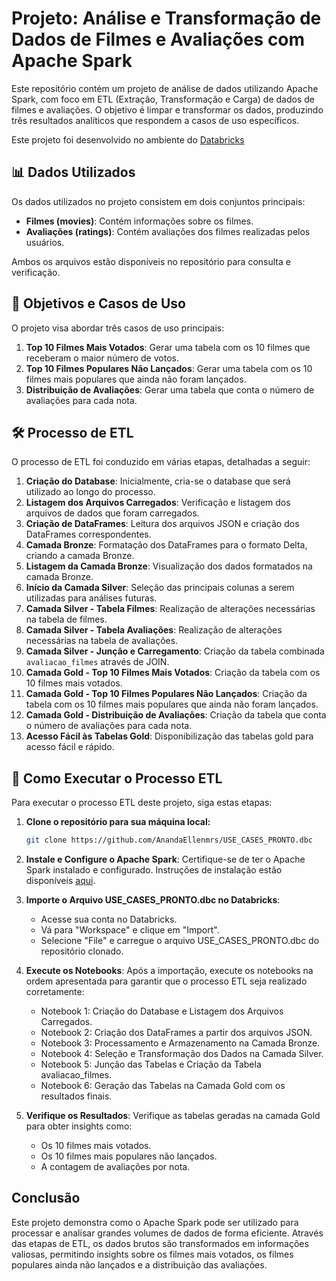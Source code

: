 # Projeto: Análise e Transformação de Dados de Filmes e Avaliações com Apache Spark

Este repositório contém um projeto de análise de dados utilizando Apache Spark, com foco em ETL (Extração, Transformação e Carga) de dados de filmes e avaliações. O objetivo é limpar e transformar os dados, produzindo três resultados analíticos que respondem a casos de uso específicos.

Este projeto foi desenvolvido no ambiente do [Databricks](https://databricks.com/)

## 📊 Dados Utilizados

Os dados utilizados no projeto consistem em dois conjuntos principais:
- **Filmes (movies)**: Contém informações sobre os filmes.
- **Avaliações (ratings)**: Contém avaliações dos filmes realizadas pelos usuários.

Ambos os arquivos estão disponíveis no repositório para consulta e verificação.

## 🎯 Objetivos e Casos de Uso

O projeto visa abordar três casos de uso principais:

1. **Top 10 Filmes Mais Votados**: Gerar uma tabela com os 10 filmes que receberam o maior número de votos.
2. **Top 10 Filmes Populares Não Lançados**: Gerar uma tabela com os 10 filmes mais populares que ainda não foram lançados.
3. **Distribuição de Avaliações**: Gerar uma tabela que conta o número de avaliações para cada nota.

## 🛠️ Processo de ETL

O processo de ETL foi conduzido em várias etapas, detalhadas a seguir:

1. **Criação do Database**: Inicialmente, cria-se o database que será utilizado ao longo do processo.
2. **Listagem dos Arquivos Carregados**: Verificação e listagem dos arquivos de dados que foram carregados.
3. **Criação de DataFrames**: Leitura dos arquivos JSON e criação dos DataFrames correspondentes.
4. **Camada Bronze**: Formatação dos DataFrames para o formato Delta, criando a camada Bronze.
5. **Listagem da Camada Bronze**: Visualização dos dados formatados na camada Bronze.
6. **Início da Camada Silver**: Seleção das principais colunas a serem utilizadas para análises futuras.
7. **Camada Silver - Tabela Filmes**: Realização de alterações necessárias na tabela de filmes.
8. **Camada Silver - Tabela Avaliações**: Realização de alterações necessárias na tabela de avaliações.
9. **Camada Silver - Junção e Carregamento**: Criação da tabela combinada `avaliacao_filmes` através de JOIN.
10. **Camada Gold - Top 10 Filmes Mais Votados**: Criação da tabela com os 10 filmes mais votados.
11. **Camada Gold - Top 10 Filmes Populares Não Lançados**: Criação da tabela com os 10 filmes mais populares que ainda não foram lançados.
12. **Camada Gold - Distribuição de Avaliações**: Criação da tabela que conta o número de avaliações para cada nota.
13. **Acesso Fácil às Tabelas Gold**: Disponibilização das tabelas gold para acesso fácil e rápido.

## 🚀 Como Executar o Processo ETL

Para executar o processo ETL deste projeto, siga estas etapas:


1. **Clone o repositório para sua máquina local:**

    ```bash
   git clone https://github.com/AnandaEllenmrs/USE_CASES_PRONTO.dbc

2. **Instale e Configure o Apache Spark**:
   Certifique-se de ter o Apache Spark instalado e configurado.
   Instruções de instalação estão disponíveis [aqui](https://spark.apache.org/docs/latest/).

3. **Importe o Arquivo USE_CASES_PRONTO.dbc no Databricks**:
   - Acesse sua conta no Databricks.
   - Vá para "Workspace" e clique em "Import".
   - Selecione "File" e carregue o arquivo USE_CASES_PRONTO.dbc do repositório clonado.

4. **Execute os Notebooks**:
   Após a importação, execute os notebooks na ordem apresentada para garantir que o processo ETL seja realizado corretamente:
   - Notebook 1: Criação do Database e Listagem dos Arquivos Carregados.
   - Notebook 2: Criação dos DataFrames a partir dos arquivos JSON.
   - Notebook 3: Processamento e Armazenamento na Camada Bronze.
   - Notebook 4: Seleção e Transformação dos Dados na Camada Silver.
   - Notebook 5: Junção das Tabelas e Criação da Tabela avaliacao_filmes.
   - Notebook 6: Geração das Tabelas na Camada Gold com os resultados finais.

5. **Verifique os Resultados**:
   Verifique as tabelas geradas na camada Gold para obter insights como:
   - Os 10 filmes mais votados.
   - Os 10 filmes mais populares não lançados.
   - A contagem de avaliações por nota.

## Conclusão

   Este projeto demonstra como o Apache Spark pode ser utilizado para processar e analisar grandes volumes de dados de forma eficiente. Através das etapas de ETL, os dados brutos são transformados em informações valiosas, permitindo insights sobre os filmes mais votados, os filmes populares ainda não lançados e a distribuição das avaliações.

